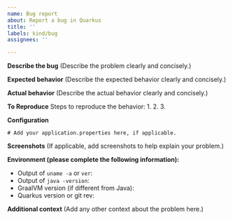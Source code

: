 ```yaml
---
name: Bug report
about: Report a bug in Quarkus
title: ''
labels: kind/bug
assignees: ''

---
```


**Describe the bug**
(Describe the problem clearly and concisely.)

**Expected behavior**
(Describe the expected behavior clearly and concisely.)

**Actual behavior**
(Describe the actual behavior clearly and concisely.)


**To Reproduce**
Steps to reproduce the behavior:
1. 
2. 
3. 

**Configuration**
```properties
# Add your application.properties here, if applicable.

```

**Screenshots**
(If applicable, add screenshots to help explain your problem.)

**Environment (please complete the following information):**
 - Output of `uname -a` or `ver`: 
 - Output of `java -version`: 
 - GraalVM version (if different from Java): 
 - Quarkus version or git rev: 

**Additional context**
(Add any other context about the problem here.)
